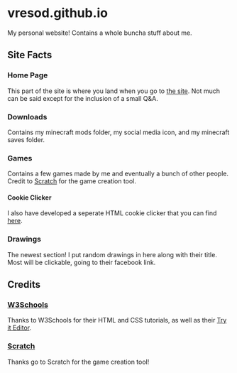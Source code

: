 
# vresod.github.io

My personal website! Contains a whole buncha stuff about me.

## Site Facts

### Home Page

This part of the site is where you land when you go to [the site](https://vresod.github.io). Not  much can be said except for the inclusion of a small Q&A.

### Downloads

Contains my minecraft mods folder, my social media icon, and my minecraft saves folder.

### Games

Contains a few games made by me and eventually a bunch of other people. Credit to [Scratch](https://scratch.mit.edu) for the game creation tool.

#### Cookie Clicker

I also have developed a seperate HTML cookie clicker that you can find [here](https://vresod.github.io/cookieclicker).

### Drawings

The newest section! I put random drawings in here along with their title. Most will be clickable, going to their facebook link.

## Credits

### [W3Schools](https://w3schools.com)

Thanks to W3Schools for their HTML and CSS tutorials, as well as their [Try it Editor](https://www.w3schools.com/code/tryit.asp?filename=FU8LPIM0L0QM).
### [Scratch](https://www.scratch.mit.edu)

Thanks go to Scratch for the game creation tool!
